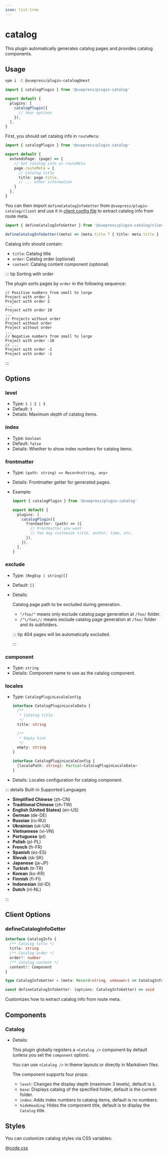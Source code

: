 ```yaml
---
icon: list-tree
---
```


# catalog

<NpmBadge package="@vuepress/plugin-catalog" />

This plugin automatically generates catalog pages and provides catalog components.

## Usage

```bash
npm i -D @vuepress/plugin-catalog@next
```

```ts title=".vuepress/config.ts"
import { catalogPlugin } from '@vuepress/plugin-catalog'

export default {
  plugins: [
    catalogPlugin({
      // Your options
    }),
  ],
}
```

First, you should set catalog info in `routeMeta`:

```ts title=".vuepress/config.ts"
import { catalogPlugin } from '@vuepress/plugin-catalog'

export default {
  extendsPage: (page) => {
    // Set catalog info in routeMeta
    page.routeMeta = {
      // Catalog title
      title: page.title,
      // ... other information
    }
  },
}
```

You can then import `defineCatalogInfoGetter` from `@vuepress/plugin-catalog/client` and use it in [client config file][client-config] to extract catalog info from route meta.

```ts title=".vuepress/client.ts"
import { defineCatalogInfoGetter } from '@vuepress/plugin-catalog/client'

defineCatalogInfoGetter((meta) => (meta.title ? { title: meta.title } : null))
```

Catalog info should contain:

- `title`: Catalog title
- `order`: Catalog order (optional)
- `content`: Catalog content component (optional)

::: tip Sorting with order

The plugin sorts pages by `order` in the following sequence:

```:no-line-numbers
// Positive numbers from small to large
Project with order 1
Project with order 2
...
Project with order 10
...
// Projects without order
Project without order
Project without order
...
// Negative numbers from small to large
Project with order -10
// ...
Project with order -2
Project with order -1
```

:::

## Options

### level <Badge text="Built-in component only" />

- Type: `1 | 2 | 3`
- Default: `3`
- Details: Maximum depth of catalog items.

### index <Badge text="Built-in component only" />

- Type: `boolean`
- Default: `false`
- Details: Whether to show index numbers for catalog items.

### frontmatter

- Type: `(path: string) => Record<string, any>`
- Details: Frontmatter getter for generated pages.
- Example:

  ```ts title=".vuepress/config.ts"
  import { catalogPlugin } from '@vuepress/plugin-catalog'

  export default {
    plugins: [
      catalogPlugin({
        frontmatter: (path) => ({
          // Frontmatter you want
          // You may customize title, author, time, etc.
        }),
      }),
    ],
  }
  ```

### exclude

- Type: `(RegExp | string)[]`
- Default: `[]`
- Details:

  Catalog page path to be excluded during generation.
  - `"/foo/"` means only exclude catalog page generation at `/foo/` folder.
  - `/^\/foo\//` means exclude catalog page generation at `/foo/` folder and its subfolders.

  ::: tip 404 pages will be automatically excluded.

  :::

### component

- Type: `string`
- Details: Component name to use as the catalog component.

### locales

- Type: `CatalogPluginLocaleConfig`

  ```ts
  interface CatalogPluginLocaleData {
    /**
     * Catalog title
     */
    title: string

    /**
     * Empty hint
     */
    empty: string
  }

  interface CatalogPluginLocaleConfig {
    [localePath: string]: Partial<CatalogPluginLocaleData>
  }
  ```

- Details: Locales configuration for catalog component.

::: details Built-in Supported Languages

- **Simplified Chinese** (zh-CN)
- **Traditional Chinese** (zh-TW)
- **English (United States)** (en-US)
- **German** (de-DE)
- **Russian** (ru-RU)
- **Ukrainian** (uk-UA)
- **Vietnamese** (vi-VN)
- **Portuguese** (pt)
- **Polish** (pl-PL)
- **French** (fr-FR)
- **Spanish** (es-ES)
- **Slovak** (sk-SK)
- **Japanese** (ja-JP)
- **Turkish** (tr-TR)
- **Korean** (ko-KR)
- **Finnish** (fi-FI)
- **Indonesian** (id-ID)
- **Dutch** (nl-NL)

:::

## Client Options

### defineCatalogInfoGetter

```ts
interface CatalogInfo {
  /** Catalog title */
  title: string
  /** Catalog order */
  order?: number
  /** Catalog content */
  content?: Component
}

type CatalogInfoGetter = (meta: Record<string, unknown>) => CatalogInfo | null

const defineCatalogInfoGetter: (options: CatalogInfoGetter) => void
```

Customizes how to extract catalog info from route meta.

## Components

### Catalog

- Details:

  This plugin globally registers a `<Catalog />` component by default (unless you set the `component` option).

  You can use `<Catalog />` in theme layouts or directly in Markdown files.

  The component supports four props:
  - `level`: Changes the display depth (maximum 3 levels), default is `3`.
  - `base`: Displays catalog of the specified folder, default is the current folder.
  - `index`: Adds index numbers to catalog items, default is no numbers.
  - `hideHeading`: Hides the component title, default is to display the `Catalog` title.

[client-config]: https://vuejs.press/guide/configuration.html#client-config-file

## Styles

You can customize catalog styles via CSS variables:

@[code css](@vuepress/plugin-catalog/src/client/styles/vars.css)
